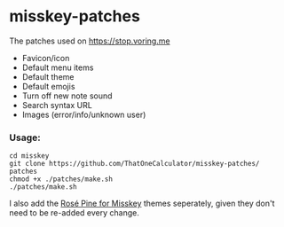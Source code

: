 # misskey-patches
The patches used on https://stop.voring.me

- Favicon/icon
- Default menu items
- Default theme
- Default emojis
- Turn off new note sound
- Search syntax URL
- Images (error/info/unknown user)

### Usage:
```
cd misskey
git clone https://github.com/ThatOneCalculator/misskey-patches/ patches
chmod +x ./patches/make.sh
./patches/make.sh
```

I also add the [Rosé Pine for Misskey](https://github.com/rose-pine/misskey) themes seperately, given they don't need to be re-added every change.

